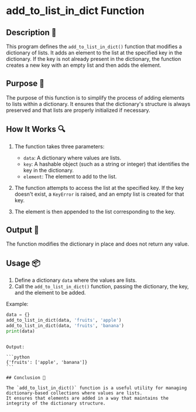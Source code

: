 # add_to_list_in_dict Function

## Description 📝

This program defines the `add_to_list_in_dict()` function that modifies a dictionary of lists.
It adds an element to the list at the specified key in the dictionary.
If the key is not already present in the dictionary, the function creates a new key with an empty list and then adds the element.

## Purpose 🎯

The purpose of this function is to simplify the process of adding elements to lists within a dictionary.
It ensures that the dictionary's structure is always preserved and that lists are properly initialized if necessary.

## How It Works 🔍

1. The function takes three parameters:

    - `data`: A dictionary where values are lists.
    - `key`: A hashable object (such as a string or integer) that identifies the key in the dictionary.
    - `element`: The element to add to the list.

2. The function attempts to access the list at the specified key. If the key doesn't exist, a `KeyError` is raised, and an empty list is created for that key.

3. The element is then appended to the list corresponding to the key.

## Output 📜

The function modifies the dictionary in place and does not return any value.

## Usage 📦

1. Define a dictionary `data` where the values are lists.
2. Call the `add_to_list_in_dict()` function, passing the dictionary, the key, and the element to be added.

Example:

```python
data = {}
add_to_list_in_dict(data, 'fruits', 'apple')
add_to_list_in_dict(data, 'fruits', 'banana')
print(data)
```

````

Output:

```python
{'fruits': ['apple', 'banana']}
```

## Conclusion 🚀

The `add_to_list_in_dict()` function is a useful utility for managing dictionary-based collections where values are lists.
It ensures that elements are added in a way that maintains the integrity of the dictionary structure.
````
